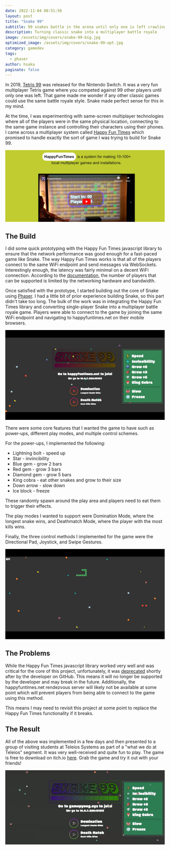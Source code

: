 ```yaml
---
date: 2022-11-04 00:51:56
layout: post
title: "Snake 99"
subtitle: 99 snakes battle in the arena until only one is left crawling
description: Turning classic snake into a multiplayer battle royale
image: /assets/img/covers/snake-99-big.jpg
optimized_image: /assets/img/covers/snake-99-opt.jpg
category: gamedev
tags:
  - phaser
author: hsaka
paginate: false
---
```


In 2019, [Tetris 99](https://tetris.com/topic/tetris-99) was released for the Nintendo Switch. It was a very fun multiplayer Tetris game where you competed against 99 other players until only one was left. That game made me wonder if any other classic games could use the same battle royale style. Snake made perfect sense for this in my mind.

At the time, I was experimenting with same-screen multiplayer technologies where all of the players were in the same physical location, connecting to the same game instance and controlling their characters using their phones. I came across a multiplayer system called [Happy Fun TImes](https://docs.happyfuntimes.net/) which promised to handle exactly the sort of game I was trying to build for Snake 99.

![placeholder](/assets/img/blog%20resources/snake-99/1-hft.jpg "Happy Fun Times")

## The Build

I did some quick prototyping with the Happy Fun Times javascript library to ensure that the network performance was good enough for a fast-paced game like Snake. The way Happy Fun Times works is that all of the players connect to the same WiFi endpoint and send messages via WebSockets. Interestingly enough, the latency was fairly minimal on a decent WiFi connection. According to the [documentation](https://github.com/greggman/HappyFunTimes#limitations), the number of players that can be supported is limited by the networking hardware and bandwidth.

Once satisfied with the prototype, I started building out the core of Snake using [Phaser](http://phaser.io/). I had a little bit of prior experience building Snake, so this part didn't take too long. The bulk of the work was in integrating the Happy Fun Times library and converting single-player Snake into a multiplayer battle royale game. Players were able to connect to the game by joining the same WiFi endpoint and navigating to happyfuntimes.net on their mobile browsers.

![placeholder](/assets/img/blog%20resources/snake-99/2-menu.jpg "Title Screen")

There were some core features that I wanted the game to have such as power-ups, different play modes, and multiple control schemes.

For the power-ups, I implemented the following:
* Lightning bolt - speed up
* Star - invincibility
* Blue gem - grow 2 bars
* Red gem - grow 3 bars
* Diamond gem - grow 5 bars
* King cobra - eat other snakes and grow to their size
* Down arrow - slow down
* Ice block - freeze

These randomly spawn around the play area and players need to eat them to trigger their effects.

The play modes I wanted to support were Domination Mode, where the longest snake wins, and Deathmatch Mode, where the player with the most kills wins.

Finally, the three control methods I implemented for the game were the Directional Pad, Joystick, and Swipe Gestures.

![placeholder](/assets/img/blog%20resources/snake-99/3-play.jpg "Gameplay")

## The Problems

While the Happy Fun Times javascript library worked very well and was critical for the core of this project, unfortunately, it was [deprecated](https://github.com/greggman/HappyFunTimes#issues) shortly after by the developer on GitHub. This means it will no longer be supported by the developer and may break in the future. Additionally, the happyfuntimes.net rendezvous server will likely not be available at some point which will prevent players from being able to connect to the game using this method.

This means I may need to revisit this project at some point to replace the Happy Fun Times functionality if it breaks.

## The Result

All of the above was implemented in a few days and then presented to a group of visiting students at Teleios Systems as part of a "what we do at Teleios" segment. It was very well-received and quite fun to play. The game is free to download on itch.io [here](https://hsaka.itch.io/snake-99). Grab the game and try it out with your friends!

![placeholder](/assets/img/blog%20resources/snake-99/4-preview.gif "Animation")